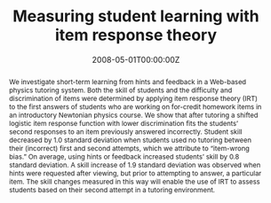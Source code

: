 ---
abstract: "We investigate short-term learning from hints and feedback in a Web-based physics tutoring system. Both the skill of students and the difficulty and discrimination of items were determined by applying item response theory (IRT) to the first answers of students who are working on for-credit homework items in an introductory Newtonian physics course. We show that after tutoring a shifted logistic item response function with lower discrimination fits the students’ second responses to an item previously answered incorrectly. Student skill decreased by 1.0 standard deviation when students used no tutoring between their (incorrect) first and second attempts, which we attribute to “item-wrong bias.” On average, using hints or feedback increased students’ skill by 0.8 standard deviation. A skill increase of 1.9 standard deviation was observed when hints were requested after viewing, but prior to attempting to answer, a particular item. The skill changes measured in this way will enable the use of IRT to assess students based on their second attempt in a tutoring environment."
authors: 
- admin
- D. J. Palazzo
- R. Warnakulasooriya
- David E. Pritchard
date: "2008-05-01T00:00:00Z"
url_pdf: https://journals.aps.org/prper/pdf/10.1103/PhysRevSTPER.4.010102
featured: false
projects: []
publication: 'Physics Review Special Topics: Physics Education Research'
publication_short: ""
publication_types:
- "2"
publishDate: "2008-05-01T00:00:00Z"
tags:
- Physics education
- Item Response Theory
- Log file analysis
- Ability estimation
- Problem solving
title: "Measuring student learning with item response theory"
---